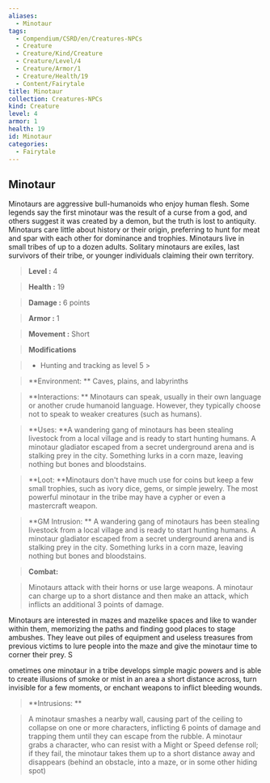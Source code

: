 ```yaml
---
aliases:
  - Minotaur
tags:
  - Compendium/CSRD/en/Creatures-NPCs
  - Creature
  - Creature/Kind/Creature
  - Creature/Level/4
  - Creature/Armor/1
  - Creature/Health/19
  - Content/Fairytale
title: Minotaur
collection: Creatures-NPCs
kind: Creature
level: 4
armor: 1
health: 19
id: Minotaur
categories:
  - Fairytale
---
```

## Minotaur    
Minotaurs are aggressive bull-humanoids who enjoy human flesh. Some legends say the first minotaur was the result of a curse from a god, and others suggest it was created by a demon, but the truth is lost to antiquity. Minotaurs care little about history or their origin, preferring to hunt for meat and spar with each other for dominance and trophies. Minotaurs live in small tribes of up to a dozen adults. Solitary minotaurs are exiles, last survivors of their tribe, or younger individuals claiming their own territory.    
  
    
> **Level :** 4    
> **Health :** 19    
> **Damage :** 6 points    
> **Armor :** 1    
> **Movement :** Short    
> **Modifications**    
>- Hunting and tracking as level 5 >  
>    
> **Environment: ** Caves, plains, and labyrinths    
> **Interactions: ** Minotaurs can speak, usually in their own language or another crude humanoid language. However, they typically choose not to speak to weaker creatures (such as humans).    
> **Uses: **A wandering gang of minotaurs has been stealing livestock from a local village and is ready to start hunting humans. A minotaur gladiator escaped from a secret underground arena and is stalking prey in the city. Something lurks in a corn maze, leaving nothing but bones and bloodstains.    
> **Loot: **Minotaurs don't have much use for coins but keep a few small trophies, such as ivory dice, gems, or simple jewelry. The most powerful minotaur in the tribe may have a cypher or even a mastercraft weapon.    
> **GM Intrusion: ** A wandering gang of minotaurs has been stealing livestock from a local village and is ready to start hunting humans. A minotaur gladiator escaped from a secret underground arena and is stalking prey in the city. Something lurks in a corn maze, leaving nothing but bones and bloodstains.    
  
> **Combat:**   
> Minotaurs attack with their horns or use large weapons. A minotaur can charge up to a short distance and then make an attack, which inflicts an additional 3 points of damage.   
Minotaurs are interested in mazes and mazelike spaces and like to wander within them, memorizing the paths and finding good places to stage ambushes. They leave out piles of equipment and useless treasures from previous victims to lure people into the maze and give the minotaur time to corner their prey. S  
ometimes one minotaur in a tribe develops simple magic powers and is able to create illusions of smoke or mist in an area a short distance across, turn invisible for a few moments, or enchant weapons to inflict bleeding wounds.    
    
  
> **Intrusions: **   
> A minotaur smashes a nearby wall, causing part of the ceiling to collapse on one or more characters, inflicting 6 points of damage and trapping them until they can escape from the rubble. A minotaur grabs a character, who can resist with a Might or Speed defense roll; if they fail, the minotaur takes them up to a short distance away and disappears (behind an obstacle, into a maze, or in some other hiding spot)    
